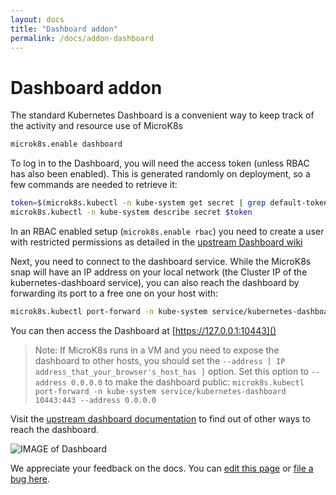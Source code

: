 ```yaml
---
layout: docs
title: "Dashboard addon"
permalink: /docs/addon-dashboard
---
```


# Dashboard addon

The standard Kubernetes Dashboard is a convenient way to keep track of the
activity and resource use of MicroK8s

```bash
microk8s.enable dashboard
```

To log in to the Dashboard, you will need the access token (unless RBAC has
also been enabled). This is generated randomly on deployment, so a few commands
are needed to retrieve it:

```bash
token=$(microk8s.kubectl -n kube-system get secret | grep default-token | cut -d " " -f1)
microk8s.kubectl -n kube-system describe secret $token
```
In an RBAC enabled setup (`microk8s.enable rbac`) you need to create a user with
restricted permissions as detailed in the
[upstream Dashboard wiki][upstream-dashboard]

Next, you need to connect to the dashboard service. While the MicroK8s snap will
have an IP address on your local network (the Cluster IP of the kubernetes-dashboard service), you can also reach the dashboard by forwarding its port to a free one on your host with:

```bash
microk8s.kubectl port-forward -n kube-system service/kubernetes-dashboard 10443:443
```

You can then access the Dashboard at [https://127.0.0.1:10443]()

> Note: If MicroK8s runs in a VM and you need to expose the dashboard to other hosts, you should set the `--address [ IP address_that_your_browser's_host_has ]` option. Set this option to `--address 0.0.0.0` to make the dashboard public: `microk8s.kubectl port-forward -n kube-system service/kubernetes-dashboard 10443:443 --address 0.0.0.0`

Visit the [upstream dashboard documentation][upstream-access-dashboard] to find out of other ways to reach the dashboard.



![IMAGE of Dashboard](https://assets.ubuntu.com/v1/c9cec03a-ubuntu18.04-microk8s+on+QEMU-KVM_007.png)

[upstream-dashboard]: https://github.com/kubernetes/dashboard/wiki/Creating-sample-user
[upstream-access-dashboard]: https://github.com/kubernetes/dashboard/blob/master/docs/user/accessing-dashboard/1.7.x-and-above.md
<!-- FEEDBACK -->
<div class="p-notification--information">
  <p class="p-notification__response">
    We appreciate your feedback on the docs. You can 
    <a href="https://github.com/canonical-web-and-design/microk8s.io/edit/master/docs/addon-dashboard.md" class="p-notification__action">edit this page</a>
    or 
    <a href="https://github.com/canonical-web-and-design/microk8s.io/issues/new" class="p-notification__action">file a bug here</a>.
  </p>
</div>
